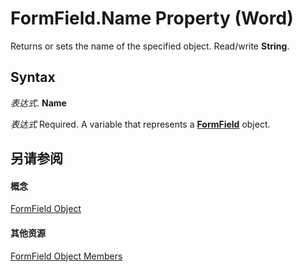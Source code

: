 
# FormField.Name Property (Word)

Returns or sets the name of the specified object. Read/write  **String**.


## Syntax

 _表达式_. **Name**

 _表达式_ Required. A variable that represents a **[FormField](c3c07344-06b2-fe86-6fcb-b9c63a991bcc.md)** object.


## 另请参阅


#### 概念


[FormField Object](c3c07344-06b2-fe86-6fcb-b9c63a991bcc.md)
#### 其他资源


[FormField Object Members](http://msdn.microsoft.com/library/e7d1b5d7-e1b3-b602-98c4-d0d4dc2288e5%28Office.15%29.aspx)